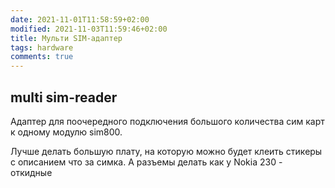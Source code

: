 ```yaml
---
date: 2021-11-01T11:58:59+02:00
modified: 2021-11-03T11:59:46+02:00
title: Мульти SIM-адаптер
tags: hardware
comments: true
---
```


## multi sim-reader

Адаптер для поочередного подключения большого количества сим карт к одному модулю sim800.

Лучше делать большую плату, на которую можно будет клеить стикеры с описанием что за симка. А разъемы делать как у Nokia 230 - откидные
